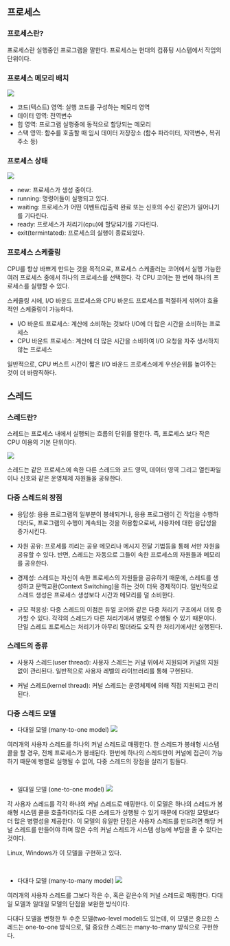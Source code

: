 ## 프로세스
### 프로세스란?
프로세스란 실행중인 프로그램을 말한다. 프로세스는 현대의 컴퓨팅 시스템에서 작업의 단위이다.

### 프로세스 메모리 배치
![](https://images.velog.io/images/mu1616/post/2e2a0aff-dfcc-48b6-b5b0-69b6a93f2e5b/image.png)

- 코드(텍스트) 영역: 실행 코드를 구성하는 메모리 영역
- 데이터 영역: 전역변수
- 힙 영역: 프로그램 실행중에 동적으로 할당되는 메모리
- 스택 영역: 함수를 호출할 때 임시 데이터 저장장소 (함수 파라미터, 지역변수, 복귀 주소 등)

### 프로세스 상태 
![](https://images.velog.io/images/mu1616/post/7846a569-0e6d-4357-a064-e7c9b3ecb115/image.png)

- new: 프로세스가 생성 중이다.
- running: 명령어들이 실행되고 있다.
- waiting: 프로세스가 어떤 이벤트(입출력 완료 또는 신호의 수신 같은)가 일어나기를 기다린다.
- ready: 프로세스가 처리기(cpu)에 할당되기를 기다린다.
- exit(termintated): 프로세스의 실행이 종료되었다.

### 프로세스 스케줄링
CPU를 항상 바쁘게 만드는 것을 목적으로, 프로세스 스케줄러는 코어에서 실행 가능한 여러 프로세스 중에서 하나의 프로세스를 선택한다. 각 CPU 코어는 한 번에 하나의 프로세스를 실행할 수 있다.

스케줄링 시에, I/O 바운드 프로세스와 CPU 바운드 프로세스를 적절하게 섞어야 효율적인 스케줄링이 가능하다.
- I/O 바운드 프로세스: 계산에 소비하는 것보다 I/O에 더 많은 시간을 소비하는 프로세스
- CPU 바운드 프로세스: 계산에 더 많은 시간을 소비하여 I/O 요청을 자주 생서하지 않는 프로세스

일반적으로, CPU 버스트 시간이 짧은 I/O 바운드 프로세스에게 우선순위를 높여주는 것이 더 바람직하다. 

## 스레드
### 스레드란?
스레드는 프로세스 내에서 실행되는 흐름의 단위를 말한다. 즉, 프로세스 보다 작은 CPU 이용의 기본 단위이다. 

![](https://images.velog.io/images/mu1616/post/e35c29c5-4498-4bb7-975b-fb0cfb088ae9/image.png)

스레드는 같은 프로세스에 속한 다른 스레드와 코드 영역, 데이터 영역 그리고 열린파일이나 신호와 같은 운영체제 자원들을 공유한다.

### 다중 스레드의 장점
- 응답성: 응용 프로그램의 일부분이 봉쇄되거나, 응용 프로그램이 긴 작업을 수행하더라도, 프로그램의 수행이 계속되는 것을 허용함으로써, 사용자에 대한 응답성을 증가시킨다.

- 자원 공유: 프로세를 끼리는 공유 메모리나 메시지 전달 기법등을 통해 서만 자원을 공유할 수 있다. 반면, 스레드는 자동으로 그들이 속한 프로세스의 자원들과 메모리를 공유한다.

- 경제성: 스레드는 자신이 속한 프로세스의 자원들을 공유하기 때문에, 스레드를 생성하고 문맥교환(Context Switching)을 하는 것이 더욱 경제적이다. 일반적으로 스레드 생성은 프로세스 생성보다 시간과 메모리를 덜 소비한다.

- 규모 적응성: 다중 스레드의 이점은 듀얼 코어와 같은 다중 처리기 구조에서 더욱 증가할 수 있다. 각각의 스레드가 다른 처리기에서 병렬로 수행될 수 있기 때문이다. 단일 스레드 프로세스는 처리기가 아무리 많더라도 오직 한 처리기에서만 실행된다.

### 스레드의 종류
- 사용자 스레드(user thread): 사용자 스레드는 커널 위에서 지원되며 커널의 지원 없이 관리된다. 일반적으로 사용자 레벨의 라이브러리를 통해 구현된다.

- 커널 스레드(kernel thread): 커널 스레드는 운영체제에 의해 직접 지원되고 관리된다. 

### 다중 스레드 모델
- 다대일 모델 (many-to-one model)
![](https://images.velog.io/images/mu1616/post/2c5ce571-d562-489f-9b99-6b5578ead442/image.png)

여러개의 사용자 스레드를 하나의 커널 스레드로 매핑한다. 한 스레드가 봉쇄형 시스템 콜을 할 경우, 전체 프로세스가 봉쇄된다. 한번에 하나의 스레드만이 커널에 접근이 가능하기 때문에 병렬로 실행될 수 없어, 다중 스레드의 장점을 살리기 힘들다.

<br>

- 일대일 모델 (one-to-one model)
![](https://images.velog.io/images/mu1616/post/b89fcbfa-6cd0-429b-860f-c3c014b44203/image.png)

각 사용자 스레드를 각각 하나의 커널 스레드로 매핑한다. 이 모델은 하나의 스레드가 봉쇄형 시스템 콜을 호출하더라도 다른 스레드가 실행될 수 있기 때문에 다대일 모델보다 더 많은 병렬성을 제공한다. 이 모델의 유일한 단점은 사용자 스레드를 만드려면 해당 커널 스레드를 만들어야 하며 많은 수의 커널 스레드가 시스템 성능에 부담을 줄 수 있다는 것이다.

Linux, Windows가 이 모델을 구현하고 있다.

<br>

- 다대다 모델 (many-to-many model)
![](https://images.velog.io/images/mu1616/post/5586669c-e083-475e-bc0f-eb8c053ca4ce/image.png)

여러개의 사용자 스레드를 그보다 작은 수, 혹은 같은수의 커널 스레드로 매핑한다. 다대일 모델과 일대일 모델의 단점을 보완한 방식이다. 

다대다 모델을 변형한 두 수준 모델(two-level model)도 있는데, 이 모델은 중요한 스레드는 one-to-one 방식으로, 덜 중요한 스레드는 many-to-many 방식으로 구현한다.